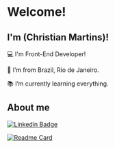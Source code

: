 # Welcome!

 

## I'm (Christian Martins)!

 

:computer: I'm Front-End Developer!

:house_with_garden: I’m from Brazil, Rio de Janeiro.

:books: I’m currently learning everything.


 

## About me

[![Linkedin Badge](https://img.shields.io/badge/-LinkedIn-blue?style=flat-square&logo=Linkedin&logoColor=white&link=chrmartins)]( chrmartins)


[![Readme Card](https://github-readme-stats.vercel.app/api/pin/?username=anuraghazra&repo=github-readme-stats)](https://github.com/anuraghazra/github-readme-stats)


